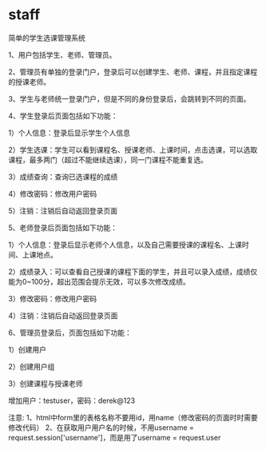 # staff

简单的学生选课管理系统

1、用户包括学生、老师、管理员。

2、管理员有单独的登录门户，登录后可以创建学生、老师、课程，并且指定课程的授课老师。

3、学生与老师统一登录门户，但是不同的身份登录后，会跳转到不同的页面。

4、学生登录后页面包括如下功能：

1）个人信息：登录后显示学生个人信息

2）学生选课：学生可以看到课程名、授课老师、上课时间，点击选课，可以选取课程，最多两门（超过不能继续选课），同一门课程不能重复选。

3）成绩查询：查询已选课程的成绩

4）修改密码：修改用户密码

5）注销：注销后自动返回登录页面

5、老师登录后页面包括如下功能：

1）个人信息：登录后显示老师个人信息，以及自己需要授课的课程名、上课时间、上课地点。

2）成绩录入：可以查看自己授课的课程下面的学生，并且可以录入成绩，成绩仅能为0~100分，超出范围会提示无效，可以多次修改成绩。

3）修改密码：修改用户密码

4）注销：注销后自动返回登录页面

6、管理员登录后，页面包括如下功能：

1）创建用户

2）创建用户组

3）创建课程与授课老师

增加用户：testuser，密码：derek@123

注意:
1、html中form里的表格名称不要用id，用name（修改密码的页面时时需要修改代码）
2、在获取用户用户名的时候，不用username = request.session['username']，而是用了username = request.user